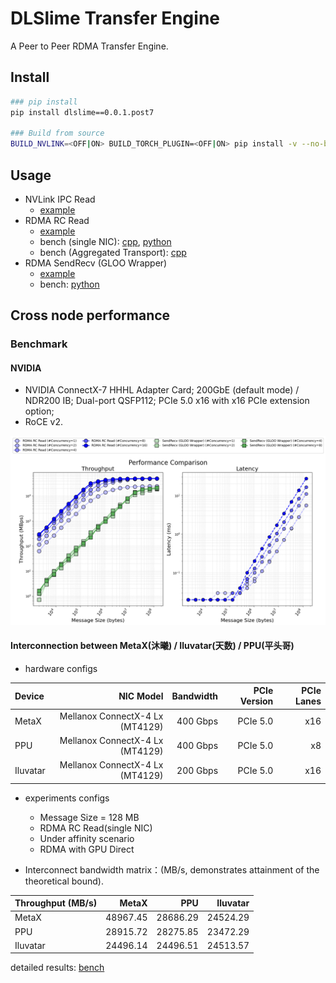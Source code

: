 # DLSlime Transfer Engine

A Peer to Peer RDMA Transfer Engine.

## Install

```bash
### pip install
pip install dlslime==0.0.1.post7

### Build from source
BUILD_NVLINK=<OFF|ON> BUILD_TORCH_PLUGIN=<OFF|ON> pip install -v --no-build-isolation -e .
```

## Usage

- NVLink IPC Read
  - [example](example/python/p2p_nvlink.py)
- RDMA RC Read
  - [example](example/python/p2p_rdma.py)
  - bench (single NIC): [cpp](bench/cpp/transfer_bench.cpp), [python](bench/python/transfer_bench.py)
  - bench (Aggregated Transport): [cpp](bench/cpp/scheduler_bench.cpp)
- RDMA SendRecv (GLOO Wrapper)
  - [example](example/python/sendrecv.py)
  - bench: [python](bench/python/sendrecv_bench.py)

## Cross node performance

### Benchmark

#### NVIDIA

- NVIDIA ConnectX-7 HHHL Adapter Card; 200GbE (default mode) / NDR200 IB; Dual-port QSFP112; PCIe 5.0 x16 with x16 PCIe extension option;
- RoCE v2.

![Throughput](docs/imgs/performance.png)

#### Interconnection between MetaX(沐曦) / Iluvatar(天数) / PPU(平头哥)

- hardware configs

| Device   |                       NIC Model | Bandwidth | PCIe Version | PCIe Lanes |
| :------- | ------------------------------: | --------: | -----------: | ---------: |
| MetaX    | Mellanox ConnectX-4 Lx (MT4129) |  400 Gbps |     PCIe 5.0 |        x16 |
| PPU      | Mellanox ConnectX-4 Lx (MT4129) |  400 Gbps |     PCIe 5.0 |         x8 |
| Iluvatar | Mellanox ConnectX-4 Lx (MT4129) |  200 Gbps |     PCIe 5.0 |        x16 |

- experiments configs

  - Message Size = 128 MB
  - RDMA RC Read(single NIC)
  - Under affinity scenario
  - RDMA with GPU Direct

- Interconnect bandwidth matrix：(MB/s, demonstrates attainment of the theoretical bound).

| Throughput (MB/s) |    MetaX |      PPU | Iluvatar |
| :---------------- | -------: | -------: | -------: |
| MetaX             | 48967.45 | 28686.29 | 24524.29 |
| PPU               | 28915.72 | 28275.85 | 23472.29 |
| Iluvatar          | 24496.14 | 24496.51 | 24513.57 |

detailed results: [bench](bench/results)
